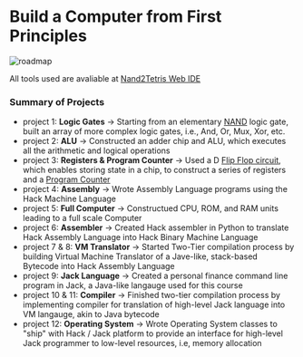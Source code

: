 # Build a Computer from First Principles
![roadmap](https://github.com/user-attachments/assets/28ae9000-ffd9-4886-8842-6d5219674d7f)

All tools used are avaliable at [Nand2Tetris Web IDE](https://nand2tetris.github.io/web-ide/chip)
### Summary of Projects
* project 1: **Logic Gates** -> Starting from an elementary [NAND](https://en.wikipedia.org/wiki/NAND_gate) logic gate, built an array of more complex logic gates, i.e., And, Or, Mux, Xor, etc.
* project 2: **ALU** -> Constructed an adder chip and ALU, which executes all the arithmetic and logical operations
* project 3: **Registers & Program Counter** -> Used a D [Flip Flop circuit](https://en.wikipedia.org/wiki/Flip-flop_(electronics)), which enables storing state in a chip, to construct a series of registers and a [Program Counter](https://en.wikipedia.org/wiki/Program_counter)
* project 4: **Assembly** -> Wrote Assembly Language programs using the Hack Machine Language
* project 5: **Full Computer** -> Constructued CPU, ROM, and RAM units leading to a full scale Computer
* project 6: **Assembler** -> Created Hack assembler in Python to translate Hack Assembly Language into Hack Binary Machine Language
* project 7 & 8: **VM Translator** -> Started Two-Tier compilation process by building Virtual Machine Translator of a Jave-like, stack-based Bytecode into Hack Assembly Language
* project 9: **Jack Language** -> Created a personal finance command line program in Jack, a Java-like langauge used for this course
* project 10 & 11: **Compiler** -> Finished two-tier compilation process by implementing compiler for translation of high-level Jack language into VM langauge, akin to Java bytecode
* project 12: **Operating System** -> Wrote Operating System classes to "ship" with Hack / Jack platform to provide an interface for high-level Jack programmer to low-level resources, i.e, memory allocation

